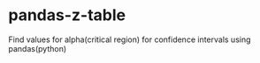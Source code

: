 # pandas-z-table
Find values for alpha(critical region) for confidence intervals using pandas(python)
